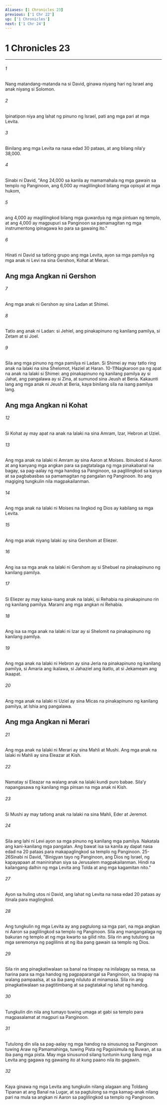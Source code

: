 ```yaml
---
Aliases: [1 Chronicles 23]
previous: ['1 Chr 22']
up: ['1 Chronicles']
next: ['1 Chr 24']
---
```

# 1 Chronicles 23

***


###### 1 


Nang matandang-matanda na si David, ginawa niyang hari ng Israel ang anak niyang si Solomon. 


###### 2 


Ipinatipon niya ang lahat ng pinuno ng Israel, pati ang mga pari at mga Levita. 


###### 3 


Binilang ang mga Levita na nasa edad 30 pataas, at ang bilang nilaʼy 38,000. 


###### 4 


Sinabi ni David, "Ang 24,000 sa kanila ay mamamahala ng mga gawain sa templo ng Panginoon, ang 6,000 ay maglilingkod bilang mga opisyal at mga hukom, 


###### 5 


ang 4,000 ay maglilingkod bilang mga guwardya ng mga pintuan ng templo, at ang 4,000 ay magpupuri sa Panginoon sa pamamagitan ng mga instrumentong ipinagawa ko para sa gawaing ito." 


###### 6 


Hinati ni David sa tatlong grupo ang mga Levita, ayon sa mga pamilya ng mga anak ni Levi na sina Gershon, Kohat at Merari.

## Ang mga Angkan ni Gershon 


###### 7 


Ang mga anak ni Gershon ay sina Ladan at Shimei. 


###### 8 


Tatlo ang anak ni Ladan: si Jehiel, ang pinakapinuno ng kanilang pamilya, si Zetam at si Joel. 


###### 9 


Sila ang mga pinuno ng mga pamilya ni Ladan. Si Shimei ay may tatlo ring anak na lalaki na sina Shelomot, Haziel at Haran. 10-11Nagkaroon pa ng apat na anak na lalaki si Shimei: ang pinakapinuno ng kanilang pamilya ay si Jahat, ang pangalawa ay si Zina, at sumunod sina Jeush at Beria. Kakaunti lang ang mga anak ni Jeush at Beria, kaya binilang sila na isang pamilya lang.

## Ang mga Angkan ni Kohat 


###### 12 


Si Kohat ay may apat na anak na lalaki na sina Amram, Izar, Hebron at Uziel. 


###### 13 


Ang mga anak na lalaki ni Amram ay sina Aaron at Moises. Ibinukod si Aaron at ang kanyang mga angkan para sa pagtatalaga ng mga pinakabanal na bagay, sa pag-aalay ng mga handog sa Panginoon, sa paglilingkod sa kanya at sa pagbabasbas sa pamamagitan ng pangalan ng Panginoon. Ito ang magiging tungkulin nila magpakailanman. 


###### 14 


Ang mga anak na lalaki ni Moises na lingkod ng Dios ay kabilang sa mga Levita. 


###### 15 


Ang mga anak niyang lalaki ay sina Gershom at Eliezer. 


###### 16 


Ang isa sa mga anak na lalaki ni Gershom ay si Shebuel na pinakapinuno ng kanilang pamilya. 


###### 17 


Si Eliezer ay may kaisa-isang anak na lalaki, si Rehabia na pinakapinuno rin ng kanilang pamilya. Marami ang mga angkan ni Rehabia. 


###### 18 


Ang isa sa mga anak na lalaki ni Izar ay si Shelomit na pinakapinuno ng kanilang pamilya. 


###### 19 


Ang mga anak na lalaki ni Hebron ay sina Jeria na pinakapinuno ng kanilang pamilya, si Amaria ang ikalawa, si Jahaziel ang ikatlo, at si Jekameam ang ikaapat. 


###### 20 


Ang mga anak na lalaki ni Uziel ay sina Micas na pinakapinuno ng kanilang pamilya, at Ishia ang pangalawa.

## Ang mga Angkan ni Merari 


###### 21 


Ang mga anak na lalaki ni Merari ay sina Mahli at Mushi. Ang mga anak na lalaki ni Mahli ay sina Eleazar at Kish. 


###### 22 


Namatay si Eleazar na walang anak na lalaki kundi puro babae. Silaʼy napangasawa ng kanilang mga pinsan na mga anak ni Kish. 


###### 23 


Si Mushi ay may tatlong anak na lalaki na sina Mahli, Eder at Jeremot. 


###### 24 


Sila ang lahi ni Levi ayon sa mga pinuno ng kanilang mga pamilya. Nakatala ang kani-kanilang mga pangalan. Ang bawat isa sa kanila ay dapat nasa edad na 20 pataas para makapaglingkod sa templo ng Panginoon. 25-26Sinabi ni David, "Binigyan tayo ng Panginoon, ang Dios ng Israel, ng kapayapaan at maninirahan siya sa Jerusalem magpakailanman. Hindi na kailangang dalhin ng mga Levita ang Tolda at ang mga kagamitan nito." 


###### 27 


Ayon sa huling utos ni David, ang lahat ng Levita na nasa edad 20 pataas ay itinala para maglingkod. 


###### 28 


Ang tungkulin ng mga Levita ay ang pagtulong sa mga pari, na mga angkan ni Aaron sa paglilingkod sa templo ng Panginoon. Sila ang mangangalaga ng bakuran ng templo at ng mga kwarto sa gilid nito. Sila rin ang tutulong sa mga seremonya ng paglilinis at ng iba pang gawain sa templo ng Dios. 


###### 29 


Sila rin ang pinagkatiwalaan sa banal na tinapay na inilalagay sa mesa, sa harina para sa mga handog ng pagpaparangal sa Panginoon, sa tinapay na walang pampaalsa, at sa iba pang niluluto at minamasa. Sila rin ang pinagkatiwalaan sa pagtitimbang at sa pagtatakal ng lahat ng handog. 


###### 30 


Tungkulin din nila ang tumayo tuwing umaga at gabi sa templo para magpasalamat at magpuri sa Panginoon. 


###### 31 


Tutulong din sila sa pag-aalay ng mga handog na sinusunog sa Panginoon tuwing Araw ng Pamamahinga, tuwing Pista ng Pagsisimula ng Buwan, at sa iba pang mga pista. May mga sinusunod silang tuntunin kung ilang mga Levita ang gagawa ng gawaing ito at kung paano nila ito gagawin. 


###### 32 


Kaya ginawa ng mga Levita ang tungkulin nilang alagaan ang Toldang Tipanan at ang Banal na Lugar, at sa pagtulong sa mga kamag-anak nilang pari na mula sa angkan ni Aaron sa paglilingkod sa templo ng Panginoon.

